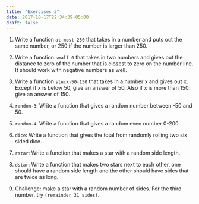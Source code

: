 ```yaml
---
title: "Exercises 3"
date: 2017-10-17T22:34:39-05:00
draft: false
---
```


1. Write a function `at-most-250` that takes in a number and puts out the same number, or 250 if the number is larger than 250.

2. Write a function `small-0` that takes in two numbers and gives out the distance to zero of the number that is closest to zero on the number line. It should work with negative numbers as well.

3. Write a function `stuck-50-150` that takes in a number x and gives out x. Except if x is below 50, give an answer of 50. Also if x is more than 150, give an answer of 150.

3. `random-3`: Write a function that gives a random number between -50 and 50.

4. `random-4`: Write a function that gives a random even number 0-200.

5. `dice`: Write a function that gives the total from randomly rolling two six sided dice.

5. `rstar`:
Write a function that makes a star with a random side length.

6. `dstar`:
Write a function that makes two stars next to each other, one should have a random side length and the other should have sides that are twice as long.

7. Challenge: make a star with a random number of sides. For the third number, try `(remainder 31 sides)`.



